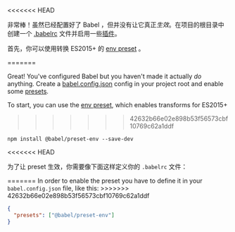 <<<<<<< HEAD
<p>
  非常棒！虽然已经配置好了 Babel ，但并没有让它真正<em>生效</em>。在项目的根目录中创建一个 <a href="/docs/usage/babelrc">.babelrc</a> 文件并启用一些<a href="/docs/plugins">插件</a>。
</p>

<p>
  首先，你可以使用转换 ES2015+ 的 <a href="/docs/en/babel-preset-env">env preset</a> 。 
</p>
=======
<p>Great! You've configured Babel but you haven't made it actually <em>do</em> anything. Create a <a href="/docs/usage#configuration">babel.config.json</a> config in your project root and enable some <a href="/docs/presets">presets</a>.</p>

To start, you can use the <a href="/docs/plugins/preset-env">env preset</a>, which enables transforms for ES2015+
>>>>>>> 42632b66e02e898b53f56573cbf10769c62a1ddf

```shell
npm install @babel/preset-env --save-dev
```

<<<<<<< HEAD
<p>
  为了让 preset 生效，你需要像下面这样定义你的 <code>.babelrc</code> 文件：
</p>
=======
In order to enable the preset you have to define it in your <code>babel.config.json</code> file, like this:
>>>>>>> 42632b66e02e898b53f56573cbf10769c62a1ddf

```json
{
  "presets": ["@babel/preset-env"]
}
```
